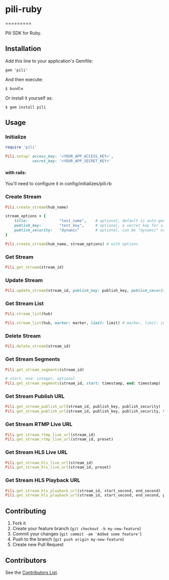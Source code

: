 # pili-ruby
=========

Pili SDK for Ruby.

## Installation

Add this line to your application's Gemfile:

    gem 'pili'

And then execute:

    $ bundle

Or install it yourself as:

    $ gem install pili

## Usage

### Initialize

```ruby
require 'pili'

Pili.setup! access_key: '<YOUR_APP_ACCESS_KEY>', 
			secret_key: '<YOUR_APP_SECRET_KEY>'
```
	
#### with rails:

You'll need to configure it in config/initializes/pili.rb


### Create Stream

```ruby
Pili.create_stream(hub_name)

stream_options = {
	title:				"test_name", 	# optional, default is auto-generated
    publish_key:		"test_key",   	# optional, a secret key for signing the <publishToken>
	publish_security: 	"dynamic"		# optional, can be "dynamic" or "static", default is "dynamic"
}

Pili.create_stream(hub_name, stream_options) # with options
```

### Get Stream

```ruby
Pili.get_stream(stream_id)
```
	
### Update Stream

```ruby
Pili.update_stream(stream_id, publish_key: publish_key, publish_security: publish_security)
```
	
### Get Stream List

```ruby
Pili.stream_list(hub)

Pili.stream_list(hub, marker: marker, limit: limit) # marker, limit: integer, optional
```

### Delete Stream

```ruby
Pili.delete_stream(stream_id)
```
	
### Get Stream Segments

```ruby
Pili.get_stream_segments(stream_id)
```

```ruby
# start, end: integer, optional
Pili.get_stream_segments(stream_id, start: timestamp, end: timestamp)
```

### Get Stream Publish URL

```ruby
Pili.get_stream_publish_url(stream_id, publish_key, publish_security)
Pili.get_stream_publish_url(stream_id, publish_key, publish_security, timestamp)
```
	
### Get Stream RTMP Live URL

```ruby
Pili.get_stream_rtmp_live_url(stream_id)
Pili.get_stream_rtmp_live_url(stream_id, preset)
```

### Get Stream HLS Live URL

```ruby
Pili.get_stream_hls_live_url(stream_id)
Pili.get_stream_hls_live_url(stream_id, preset)
```
	
### Get Stream HLS Playback URL

```ruby
Pili.get_stream_hls_playback_url(stream_id, start_second, end_second)
Pili.get_stream_hls_playback_url(stream_id, start_second, end_second, preset)
```


## Contributing

1. Fork it
2. Create your feature branch (`git checkout -b my-new-feature`)
3. Commit your changes (`git commit -am 'Added some feature'`)
4. Push to the branch (`git push origin my-new-feature`)
5. Create new Pull Request

## Contributors

See the [Contributors List](https://github.com/pili-io/pili-sdk-ruby/graphs/contributors).

